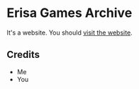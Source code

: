 # Erisa Games Archive
It's a website. You should [visit the website](https://games-archive.erisa.moe/).

## Credits
- Me
- You 
